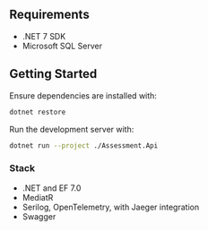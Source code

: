 ## Requirements

- .NET 7 SDK
- Microsoft SQL Server

## Getting Started

Ensure dependencies are installed with:

```bash
dotnet restore
```

Run the development server with:

```bash
dotnet run --project ./Assessment.Api
```

### Stack

- .NET and EF 7.0
- MediatR
- Serilog, OpenTelemetry, with Jaeger integration
- Swagger
